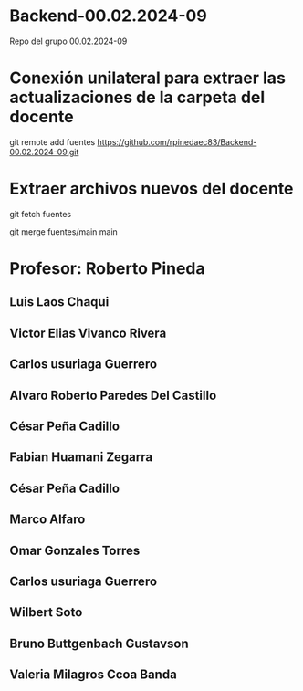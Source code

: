 # Backend-00.02.2024-09
Repo del grupo 00.02.2024-09


# Conexión unilateral para extraer las actualizaciones de la carpeta del docente

git remote add fuentes https://github.com/rpinedaec83/Backend-00.02.2024-09.git

# Extraer archivos nuevos del docente

git fetch fuentes

git merge fuentes/main main

# Profesor: Roberto Pineda
## Luis Laos Chaqui 
## Victor Elias Vivanco Rivera
## Carlos usuriaga Guerrero
## Alvaro Roberto Paredes Del Castillo
## César Peña Cadillo
## Fabian Huamani Zegarra
## César Peña Cadillo
## Marco Alfaro
## Omar Gonzales Torres
## Carlos usuriaga Guerrero
## Wilbert Soto
## Bruno Buttgenbach Gustavson
## Valeria Milagros Ccoa Banda

